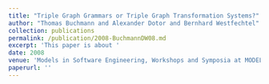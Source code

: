 ```yaml
---
title: "Triple Graph Grammars or Triple Graph Transformation Systems?"
author: "Thomas Buchmann and Alexander Dotor and Bernhard Westfechtel"
collection: publications
permalink: /publication/2008-BuchmannDW08.md
excerpt: 'This paper is about '
date: 2008
venue: 'Models in Software Engineering, Workshops and Symposia at MODELS 2008, Toulouse, France, September 28 - October 3, 2008. Reports and Revised Selected Papers'
paperurl: ''
---
```

